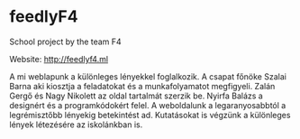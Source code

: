 # feedlyF4
School project by the team F4

Website: http://feedlyf4.ml

A mi weblapunk a különleges lényekkel foglalkozik. A csapat főnöke Szalai Barna aki kiosztja a feladatokat és a munkafolyamatot megfigyeli. Zalán Gergő és Nagy Nikolett az oldal tartalmát szerzik be. Nyirfa Balázs a designért és a programkódokért felel. A weboldalunk a legaranyosabbtól a legrémisztőbb lényekig betekintést ad. Kutatásokat is végzünk a különleges lények létezésére az iskolánkban is.
